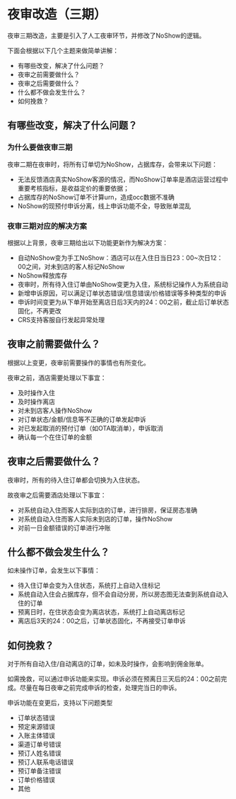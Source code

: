 # 夜审改造（三期）

夜审三期改造，主要是引入了人工夜审环节，并修改了NoShow的逻辑。

下面会根据以下几个主题来做简单讲解：

* 有哪些改变，解决了什么问题？
* 夜审之前需要做什么？
* 夜审之后需要做什么？
* 什么都不做会发生什么？
* 如何挽救？

## 有哪些改变，解决了什么问题？

### 为什么要做夜审三期

夜审二期在夜审时，将所有订单切为NoShow，占据库存，会带来以下问题：

* 无法反馈酒店真实NoShow客源的情况，而NoShow订单率是酒店运营过程中重要考核指标，是收益定价的重要依据；
* 占据库存的NoShow订单不计算urn，造成occ数据不准确
* NoShow的现预付申诉分离，线上申诉功能不全，导致账单混乱

### 夜审三期对应的解决方案

根据以上背景，夜审三期给出以下功能更新作为解决方案：

* 自动NoShow变为手工NoShow：酒店可以在入住日当日23：00~次日12：00之间，对未到店的客人标记NoShow
* NoShow释放库存
* 夜审时，所有待入住订单由NoShow变更为入住，系统标记操作人为系统自动
* 新增申诉原因，可以满足订单状态错误/信息错误/价格错误等多种类型的申诉
* 申诉时间变更为从下单开始至离店日后3天内的24：00之前，截止后订单状态固化，不再更改
* CRS支持客服自行发起异常处理

## 夜审之前需要做什么？

根据以上变更，夜审前需要操作的事情也有所变化。

夜审之前，酒店需要处理以下事宜：

* 及时操作入住
* 及时操作离店
* 对未到店客人操作NoShow
* 对订单状态/金额/信息等不正确的订单发起申诉
* 对已发起取消的预付订单（如OTA取消单），申诉取消
* 确认每一个在住订单的金额

## 夜审之后需要做什么？

夜审时，所有的待入住订单都会切换为入住状态。

故夜审之后需要酒店处理以下事宜：

* 对系统自动入住而客人实际到店的订单，进行排房，保证房态准确
* 对系统自动入住而客人实际未到店的订单，操作NoShow
* 对前一日金额错误的订单进行冲账

## 什么都不做会发生什么？

如未操作订单，会发生以下事情：

* 待入住订单会变为入住状态，系统打上自动入住标记
* 系统自动入住会占据库存，但不会自动分房，所以房态图无法查到系统自动入住的订单
* 预离日时，在住状态会变为离店状态，系统打上自动离店标记
* 离店后3天的24：00之后，订单状态固化，不再接受订单申诉

## 如何挽救？

对于所有自动入住/自动离店的订单，如未及时操作，会影响到佣金账单。

如需挽救，可以通过申诉功能来实现。申诉必须在预离日三天后的24：00之前完成。尽量在每日夜审之前完成申诉的检查，处理完当日的申诉。

申诉功能在变更后，支持以下问题类型

* 订单状态错误
* 预定来源错误
* 入账主体错误
* 渠道订单号错误
* 预订人姓名错误
* 预订人联系电话错误
* 预订单备注错误
* 订单价格错误
* 其他



